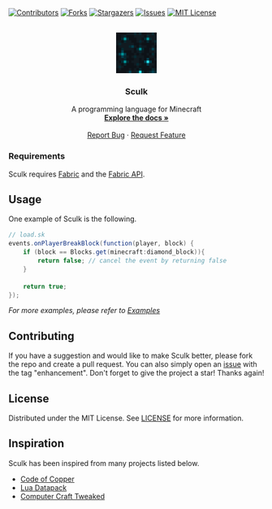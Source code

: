 [![Contributors][contributors-shield]][contributors-url]
[![Forks][forks-shield]][forks-url]
[![Stargazers][stars-shield]][stars-url]
[![Issues][issues-shield]][issues-url]
[![MIT License][license-shield]][license-url]



<!-- PROJECT LOGO -->
<br />
<div align="center">
  <a href="https://github.com/RevolvingMadness/Sculk">
    <img src="src/main/resources/assets/sculk/icon.png" alt="Logo" width="80" height="80">
  </a>

<h3 align="center">Sculk</h3>

  <p align="center">
    A programming language for Minecraft
    <br />
    <a href="https://revolvingmadness.github.io/Sculk-Docs"><strong>Explore the docs »</strong></a>
    <br />
    <br />
    <a href="https://github.com/RevolvingMadness/Sculk/issues">Report Bug</a>
    ·
    <a href="https://github.com/RevolvingMadness/Sculk/issues">Request Feature</a>
  </p>
</div>

### Requirements

Sculk requires [Fabric](https://www.fabricmc.net) and
the [Fabric API](https://www.curseforge.com/minecraft/mc-mods/fabric-api/files).

## Usage

One example of Sculk is the following.

```java
// load.sk
events.onPlayerBreakBlock(function(player, block) {
    if (block == Blocks.get(minecraft:diamond_block)){
        return false; // cancel the event by returning false
    }

    return true;
});
```

_For more examples, please refer to [Examples](https://RevolvingMadness.github.io/Sculk/examples)_

## Contributing

If you have a suggestion and would like to make Sculk better, please fork the repo and create a pull request. You can
also
simply open an [issue](https://github.com/RevolvingMadness/Sculk/issues) with the tag "enhancement".
Don't forget to give the project a star! Thanks again!

## License

Distributed under the MIT License. See [LICENSE](LICENSE) for more information.

## Inspiration

Sculk has been inspired from many projects listed below.

* [Code of Copper](https://modrinth.com/datapack/code-of-copper)
* [Lua Datapack](https://modrinth.com/mod/luadatapack)
* [Computer Craft Tweaked](https://modrinth.com/mod/cc-tweaked)

[contributors-shield]: https://img.shields.io/github/contributors/RevolvingMadness/Sculk.svg?style=for-the-badge

[contributors-url]: https://github.com/RevolvingMadness/Sculk/graphs/contributors

[forks-shield]: https://img.shields.io/github/forks/RevolvingMadness/Sculk.svg?style=for-the-badge

[forks-url]: https://github.com/RevolvingMadness/Sculk/network/members

[stars-shield]: https://img.shields.io/github/stars/RevolvingMadness/Sculk.svg?style=for-the-badge

[stars-url]: https://github.com/RevolvingMadness/Sculk/stargazers

[issues-shield]: https://img.shields.io/github/issues/RevolvingMadness/Sculk.svg?style=for-the-badge

[issues-url]: https://github.com/RevolvingMadness/Sculk/issues

[license-shield]: https://img.shields.io/github/license/RevolvingMadness/Sculk.svg?style=for-the-badge

[license-url]: https://github.com/RevolvingMadness/Sculk/blob/main/LICENSE
